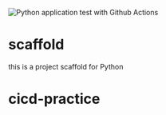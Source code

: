 ![Python application test with Github Actions](https://github.com/noahgift/scaffold/workflows/Python%20application%20test%20with%20Github%20Actions/badge.svg)

# scaffold
this is a project scaffold for Python
# cicd-practice
